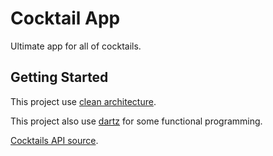 # Cocktail App

Ultimate app for all of cocktails.

## Getting Started

This project use [clean architecture](https://blog.cleancoder.com/uncle-bob/2012/08/13/the-clean-architecture.html).

This project also use [dartz](https://pub.dev/packages/dartz) for some functional programming.

[Cocktails API source](https://www.thecocktaildb.com/api.php).
